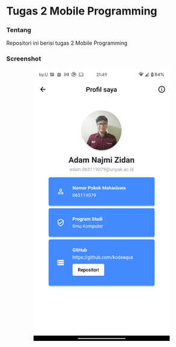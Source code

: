 # Tugas 2 Mobile Programming
### Tentang
Repositori ini berisi tugas 2 Mobile Programming
### Screenshot
<p align="center">
<img src="https://raw.githubusercontent.com/kodeaqua/mobpro-tugas2/main/demo.png" alt="screenshot" width="360" />
</p>

